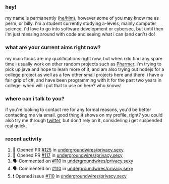 ### hey!
my name is permanently ([he/him](https://pronoun.is/he)), however some of you may know me as perm, or billy. i'm a student currently studying a-levels, mainly computer science. i'd love to go into software development or cybersec, but until then i'm just messing around with code and seeing what i can (and can't) do!

### what are your current aims right now?
my main focus are my qualifications right now, but when i do find any spare time i usually work on other random projects such as [Pharmer](https://github.com/Permanently/Pharmer). i'm trying to pick up java and hope to learn more of it, and am also trying out nodejs for a college project as well as a few other small projects here and there. i have a fair grip of c#, and have been programming with it for the past two years in college. when will i put that to use on here? who knows!

### where can i talk to you?
if you're looking to contact me for any formal reasons, you'd be better contacting me via email. good thing it shows on my profile, right? you could also try me through [twitter](https://twitter.com/permanentlay), but don't rely on it, considering i get suspended real quick.

### recent activity
<!--START_SECTION:activity-->
1. 💪 Opened PR [#125](https://github.com/undergroundwires/privacy.sexy/pull/125) in [undergroundwires/privacy.sexy](https://github.com/undergroundwires/privacy.sexy)
2. 💪 Opened PR [#117](https://github.com/undergroundwires/privacy.sexy/pull/117) in [undergroundwires/privacy.sexy](https://github.com/undergroundwires/privacy.sexy)
3. 🗣 Commented on [#110](https://github.com/undergroundwires/privacy.sexy/issues/110) in [undergroundwires/privacy.sexy](https://github.com/undergroundwires/privacy.sexy)
4. 🗣 Commented on [#110](https://github.com/undergroundwires/privacy.sexy/issues/110) in [undergroundwires/privacy.sexy](https://github.com/undergroundwires/privacy.sexy)
5. ❗️ Opened issue [#110](https://github.com/undergroundwires/privacy.sexy/issues/110) in [undergroundwires/privacy.sexy](https://github.com/undergroundwires/privacy.sexy)
<!--END_SECTION:activity-->
